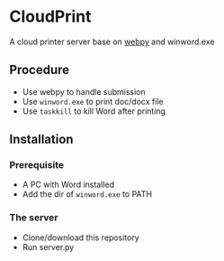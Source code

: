 # CloudPrint #
A cloud printer server base on [webpy](https://github.com/webpy/webpy) and winword.exe

## Procedure ##
* Use webpy to handle submission
* Use `winword.exe` to print doc/docx file
* Use `taskkill` to kill Word after printing

## Installation ##

### Prerequisite ###
* A PC with Word installed
* Add the dir of `winword.exe` to PATH

### The server ###
* Clone/download this repository
* Run server.py

